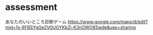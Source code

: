 # assessment
あなたのいいところ診断ゲーム
https://www.google.com/maps/d/edit?mid=1s-6FBSYgGe2V0UGYKbZi-K3nOWO8Swde&usp=sharing
